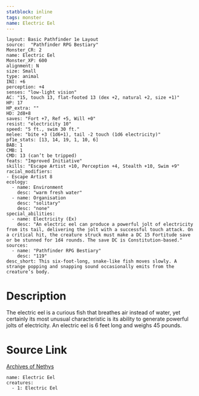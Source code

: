 ```yaml
---
statblock: inline
tags: monster
name: Electric Eel
---
```

```statblock
layout: Basic Pathfinder 1e Layout
source:  "Pathfinder RPG Bestiary"
Monster_CR: 2
name: Electric Eel
Monster_XP: 600
alignment: N
size: Small
type: animal
INI: +6
perception: +4
senses: "low-light vision"
AC: "15, touch 13, flat-footed 13 (dex +2, natural +2, size +1)"
HP: 17
HP_extra: ""
HD: 2d8+8
saves: "Fort +7, Ref +5, Will +0"
resist: "electricity 10"
speed: "5 ft., swim 30 ft."
melee: "bite +3 (1d6+1), tail -2 touch (1d6 electricity)"
pf1e_stats: [13, 14, 19, 1, 10, 6]
BAB: 1
CMB: 1
CMD: 13 (can’t be tripped)
feats: "Improved Initiative"
skills: "Escape Artist +10, Perception +4, Stealth +10, Swim +9"
racial_modifiers:
- Escape Artist 8
ecology:
  - name: Environment
    desc: "warm fresh water"
  - name: Organisation
    desc: "solitary"
    desc: "none"
special_abilities:
  - name: Electricity (Ex)
    desc: "An electric eel can produce a powerful jolt of electricity from its tail, delivering the jolt with a successful touch attack. On a critical hit, the creature struck must make a DC 15 Fortitude save or be stunned for 1d4 rounds. The save DC is Constitution-based."
sources:
  - name: "Pathfinder RPG Bestiary"
    desc: "119"
desc_short: This six-foot-long, snake-like fish moves slowly. A strange popping and snapping sound occasionally emits from the creature’s body.
```
# Description
The electric eel is a curious fish that breathes air instead of water, yet certainly its most unusual characteristic is its ability to generate powerful jolts of electricity. An electric eel is 6 feet long and weighs 45 pounds.
# Source Link
[Archives of Nethys](https://aonprd.com/MonsterDisplay.aspx?ItemName=Electric%20Eel)
```encounter-table
name: Electric Eel
creatures:
  - 1: Electric Eel
```
